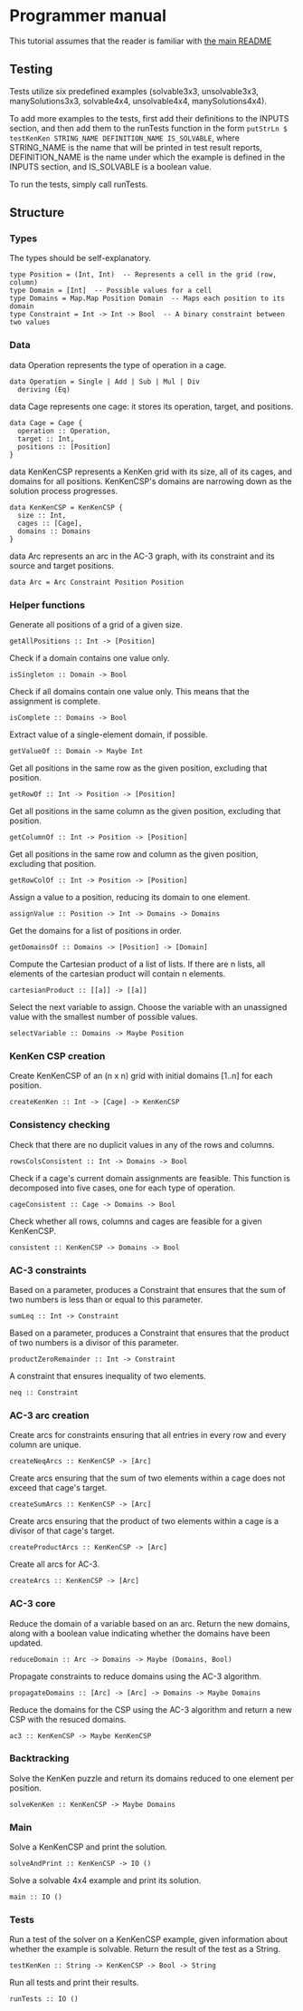 # Programmer manual


This tutorial assumes that the reader is familiar with [the main README](../README.md)


## Testing


Tests utilize six predefined examples (solvable3x3, unsolvable3x3, manySolutions3x3, solvable4x4, unsolvable4x4, manySolutions4x4). 


To add more examples to the tests, first add their definitions to the INPUTS section, and then add them to the runTests function in the form `putStrLn $ testKenKen STRING_NAME DEFINITION_NAME IS_SOLVABLE`, where STRING_NAME is the name that will be printed in test result reports, DEFINITION_NAME is the name under which the example is defined in the INPUTS section, and IS_SOLVABLE is a boolean value. 


To run the tests, simply call runTests. 


## Structure


### Types


The types should be self-explanatory. 
```
type Position = (Int, Int)  -- Represents a cell in the grid (row, column)
type Domain = [Int]  -- Possible values for a cell
type Domains = Map.Map Position Domain  -- Maps each position to its domain
type Constraint = Int -> Int -> Bool  -- A binary constraint between two values
```


### Data


data Operation represents the type of operation in a cage.
```
data Operation = Single | Add | Sub | Mul | Div
  deriving (Eq)
```

data Cage represents one cage: it stores its operation, target, and positions.
```
data Cage = Cage {
  operation :: Operation,
  target :: Int,
  positions :: [Position]
}
```

data KenKenCSP represents a KenKen grid with its size, all of its cages, and domains for all positions. KenKenCSP's domains are narrowing down as the solution process progresses.
```
data KenKenCSP = KenKenCSP {
  size :: Int,
  cages :: [Cage],
  domains :: Domains
}
```

data Arc represents an arc in the AC-3 graph, with its constraint and its source and target positions. 
```
data Arc = Arc Constraint Position Position
```


### Helper functions


Generate all positions of a grid of a given size. 

`getAllPositions :: Int -> [Position]`


Check if a domain contains one value only. 

`isSingleton :: Domain -> Bool`


Check if all domains contain one value only. This means that the assignment is complete. 

`isComplete :: Domains -> Bool`


Extract value of a single-element domain, if possible. 

`getValueOf :: Domain -> Maybe Int`


Get all positions in the same row as the given position, excluding that position. 

`getRowOf :: Int -> Position -> [Position]`


Get all positions in the same column as the given position, excluding that position. 

`getColumnOf :: Int -> Position -> [Position]`


Get all positions in the same row and column as the given position, excluding that position. 

`getRowColOf :: Int -> Position -> [Position]`


Assign a value to a position, reducing its domain to one element. 

`assignValue :: Position -> Int -> Domains -> Domains`


Get the domains for a list of positions in order. 

`getDomainsOf :: Domains -> [Position] -> [Domain]`


Compute the Cartesian product of a list of lists. If there are n lists, all elements of the cartesian product will contain n elements. 

`cartesianProduct :: [[a]] -> [[a]]`


Select the next variable to assign. Choose the variable with an unassigned value with the smallest number of possible values. 

`selectVariable :: Domains -> Maybe Position`


### KenKen CSP creation


Create KenKenCSP of an (n x n) grid with initial domains [1..n] for each position. 

`createKenKen :: Int -> [Cage] -> KenKenCSP`


### Consistency checking


Check that there are no duplicit values in any of the rows and columns. 

`rowsColsConsistent :: Int -> Domains -> Bool`


Check if a cage's current domain assignments are feasible. This function is decomposed into five cases, one for each type of operation. 

`cageConsistent :: Cage -> Domains -> Bool`


Check whether all rows, columns and cages are feasible for a given KenKenCSP. 

`consistent :: KenKenCSP -> Domains -> Bool`


### AC-3 constraints


Based on a parameter, produces a Constraint that ensures that the sum of two numbers is less than or equal to this parameter. 

`sumLeq :: Int -> Constraint`


Based on a parameter, produces a Constraint that ensures that the product of two numbers is a divisor of this parameter. 

`productZeroRemainder :: Int -> Constraint`


A constraint that ensures inequality of two elements. 

`neq :: Constraint`


### AC-3 arc creation


Create arcs for constraints ensuring that all entries in every row and every column are unique. 

`createNeqArcs :: KenKenCSP -> [Arc]`


Create arcs ensuring that the sum of two elements within a cage does not exceed that cage's target. 

`createSumArcs :: KenKenCSP -> [Arc]`


Create arcs ensuring that the product of two elements within a cage is a divisor of that cage's target. 

`createProductArcs :: KenKenCSP -> [Arc]`


Create all arcs for AC-3. 

`createArcs :: KenKenCSP -> [Arc]`


### AC-3 core


Reduce the domain of a variable based on an arc. Return the new domains, along with a boolean value indicating whether the domains have been updated. 

`reduceDomain :: Arc -> Domains -> Maybe (Domains, Bool)`


Propagate constraints to reduce domains using the AC-3 algorithm. 

`propagateDomains :: [Arc] -> [Arc] -> Domains -> Maybe Domains`


Reduce the domains for the CSP using the AC-3 algorithm and return a new CSP with the resuced domains. 

`ac3 :: KenKenCSP -> Maybe KenKenCSP`


### Backtracking


Solve the KenKen puzzle and return its domains reduced to one element per position. 

`solveKenKen :: KenKenCSP -> Maybe Domains`


### Main


Solve a KenKenCSP and print the solution. 

`solveAndPrint :: KenKenCSP -> IO ()`


Solve a solvable 4x4 example and print its solution. 

`main :: IO ()`


### Tests


Run a test of the solver on a KenKenCSP example, given information about whether the example is solvable. Return the result of the test as a String. 

`testKenKen :: String -> KenKenCSP -> Bool -> String`


Run all tests and print their results. 

`runTests :: IO ()`

